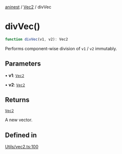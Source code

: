 [aninest](../../index.md) / [Vec2](../index.md) / divVec

# divVec()

```ts
function divVec(v1, v2): Vec2
```

Performs component-wise division of `v1` / `v2` immutably.

## Parameters

• **v1**: [`Vec2`](../type-aliases/Vec2.md)

• **v2**: [`Vec2`](../type-aliases/Vec2.md)

## Returns

[`Vec2`](../type-aliases/Vec2.md)

A new vector.

## Defined in

[Utils/vec2.ts:100](https://github.com/zphrs/aninest/blob/d10ff1271505e062a71fdb453fe27ee5103a9c80/core/src/Utils/vec2.ts#L100)
